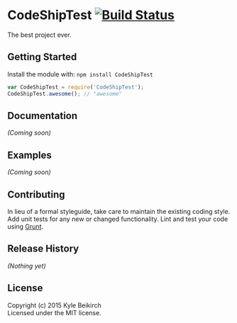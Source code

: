 # CodeShipTest [![Build Status](https://secure.travis-ci.org/kyleBeikirch/CodeShipTest.png?branch=master)](http://travis-ci.org/kyleBeikirch/CodeShipTest)

The best project ever.

## Getting Started
Install the module with: `npm install CodeShipTest`

```javascript
var CodeShipTest = require('CodeShipTest');
CodeShipTest.awesome(); // "awesome"
```

## Documentation
_(Coming soon)_

## Examples
_(Coming soon)_

## Contributing
In lieu of a formal styleguide, take care to maintain the existing coding style. Add unit tests for any new or changed functionality. Lint and test your code using [Grunt](http://gruntjs.com/).

## Release History
_(Nothing yet)_

## License
Copyright (c) 2015 Kyle Beikirch  
Licensed under the MIT license.
